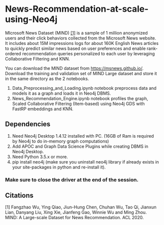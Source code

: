# News-Recommendation-at-scale-using-Neo4j
MIcrosoft News Dataset (MIND) [[1]](#1) is a sample of 1 million anonymized users and their click behaviors collected from the Microsoft News website. It includes about 15M impressions logs for about 160K English News articles to quickly predict similar news based on user preferences and enable rank-ordered recommendation queries personalized to each user by leveraging Collaborative Filtering and KNN.

You can download the MIND dataset from https://msnews.github.io/. Download the training and validation set of MIND Large dataset and store it in the same directory as the 2 notebooks.

1. Data_Preprocessing_and_Loading.ipynb notebook preprocess data and models it as a graph and loads it in Neo4j DBMS.
2. News_Recommendation_Engine.ipynb notebook profiles the graph, Scaled Collaborative Filtering (Item-based) using Neo4j GDS with FastRP embeddings and KNN.


## Dependencies

1. Need Neo4j Desktop 1.4.12 installed with PC. (16GB of Ram is required by Neo4j to do in-memory graph computations)
2. Add APOC and Graph Data Science Plugins while creating DBMS in Neo4j Desktop.
3. Need Python 3.5.x or more.
4. pip install neo4j (make sure you uninstall neo4j library if already exists in your site-packages in python and re-install it).

### Make sure to close the driver at the end of the session.

## Citations

<a id="1">[1]</a> Fangzhao Wu, Ying Qiao, Jiun-Hung Chen, Chuhan Wu, Tao Qi, Jianxun Lian, Danyang Liu, Xing Xie, Jianfeng Gao, Winnie Wu and Ming Zhou. MIND: A Large-scale Dataset for News Recommendation. ACL 2020.
